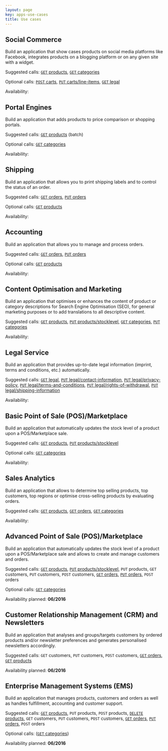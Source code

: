 ```yaml
---
layout: page
key: apps-use-cases
title: Use cases
---
```


## Social Commerce

Build an application that show cases products on social media platforms like Facebook, integrates products on a blogging platform or on any given site with a widget.

Suggested calls: [`GET` products](page:apps-api-get-shops-shopid-products-information), [`GET` categories](page:apps-api-get-shops-shopid-categories-information)

Optional calls: [`POST` carts](page:apps-api-post-shops-shopid-carts-information), [`PUT` carts/line-items](page:apps-api-put-shops-shopid-carts-cartid-line-items-lineitemid-information), [`GET` legal](page:apps-api-get-shops-shopid-legal-information)

Availability: <i class="fa fa-check"></i>

## Portal Engines

Build an application that adds products to price comparison or shopping portals.

Suggested calls: [`GET` products](page:apps-api-get-shops-shopid-products-information) (batch)

Optional calls: [`GET` categories](page:apps-api-get-shops-shopid-categories-information)

Availability: <i class="fa fa-check"></i>

## Shipping

Build an application that allows you to print shipping labels and to control the status of an order.

Suggested calls: [`GET` orders](page:apps-api-get-shops-shopid-orders-information), [`PUT` orders](page:apps-api-put-shops-shopid-orders-orderid-information)

Optional calls: [`GET` products](page:apps-api-get-shops-shopid-products-information)

Availability: <i class="fa fa-check"></i>

## Accounting

Build an application that allows you to manage and process orders.

Suggested calls: [`GET` orders](page:apps-api-get-shops-shopid-orders-information), [`PUT` orders](page:apps-api-put-shops-shopid-orders-orderid-information)

Optional calls: [`GET` products](page:apps-api-get-shops-shopid-products-information)

Availability: <i class="fa fa-check"></i>

## Content Optimisation and Marketing

Build an application that optimises or enhances the content of product or category descriptions for Search Engine Optimisation (SEO), for general marketing purposes or to add translations to all descriptive content.

Suggested calls: [`GET` products](page:apps-api-get-shops-shopid-products-information), [`PUT` products/stocklevel](page:apps-api-put-shops-shopid-products-productid-stock-level-information), [`GET` categories](page:apps-api-get-shops-shopid-categories-information), [`PUT` categories](page:apps-api-put-shops-shopid-categories-categoryid-information)

Availability: <i class="fa fa-check"></i>

## Legal Service

Build an application that provides up-to-date legal information (imprint, terms and conditions, etc.) automatically.

Suggested calls: [`GET` legal](page:apps-api-get-shops-shopid-legal-information), [`PUT` legal/contact-information](page:apps-api-put-shops-shopid-legal-contact-information-information), [`PUT` legal/privacy-policy](page:apps-api-put-shops-shopid-legal-privacy-policy-information), [`PUT` legal/terms-and-conditions](page:apps-api-put-shops-shopid-legal-terms-and-conditions-information), [`PUT` legal/rights-of-withdrawal](page:apps-api-put-shops-shopid-legal-rights-of-withdrawal-information), [`PUT` legal/shipping-information](page:apps-api-put-shops-shopid-legal-shipping-information-information)

Availability: <i class="fa fa-check"></i>

## Basic Point of Sale (POS)/Marketplace

Build an application that automatically updates the stock level of a product upon a POS/Marketplace sale.

Suggested calls: [`GET` products](page:apps-api-get-shops-shopid-products-information), [`PUT` products/stocklevel](page:apps-api-put-shops-shopid-products-productid-stock-level-information)

Optional calls: [`GET` categories](page:apps-api-get-shops-shopid-categories-information)

Availability: <i class="fa fa-check"></i>

## Sales Analytics

Build an application that allows to determine top selling products, top customers, top regions or optimise cross-selling products by evaluating orders.

Suggested calls: [`GET` products](page:apps-api-get-shops-shopid-products-information), [`GET` orders](page:apps-api-get-shops-shopid-orders-information), [`GET` categories](page:apps-api-get-shops-shopid-categories-information)

Availability: <i class="fa fa-check"></i>

## Advanced Point of Sale (POS)/Marketplace

Build an application that automatically updates the stock level of a product upon a POS/Marketplace sale and allows to create and manage customers and orders.

Suggested calls: [`GET` products](page:apps-api-get-shops-shopid-products-information), [`PUT` products/stocklevel](page:apps-api-put-shops-shopid-products-productid-stock-level-information), `PUT` products, `GET` customers, `PUT` customers, `POST` customers, [`GET` orders](page:apps-api-get-shops-shopid-orders-information), [`PUT` orders](page:apps-api-put-shops-shopid-orders-orderid-information), `POST` orders

Optional calls: [`GET` categories](page:apps-api-get-shops-shopid-categories-information)

Availability planned: **06/2016**

## Customer Relationship Management (CRM) and Newsletters

Build an application that analyses and groups/targets customers by ordered products and/or newsletter preferences and generates personalised newsletters accordingly.

Suggested calls: `GET` customers, `PUT` customers, `POST` customers, [`GET` orders](page:apps-api-get-shops-shopid-orders-information), [`GET` products](page:apps-api-get-shops-shopid-products-information)

Availability planned: **06/2016**

## Enterprise Management Systems (EMS)

Build an application that manages products, customers and orders as well as handles fulfillment, accounting and customer support.

Suggested calls: [`GET` products](page:apps-api-get-shops-shopid-products-information), `PUT` products, `POST` products, [`DELETE` products](page:apps-api-delete-shops-shopid-products-productid-information), `GET` customers, `PUT` customers, `POST` customers, [`GET` orders](page:apps-api-get-shops-shopid-orders-information), [`PUT` orders](page:apps-api-put-shops-shopid-orders-orderid-information), `POST` orders

Optional calls: ([`GET` categories](page:apps-api-get-shops-shopid-categories-information))

Availability planned: **06/2016**
